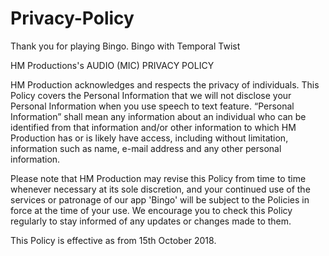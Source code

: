 # Privacy-Policy

Thank you for playing Bingo. Bingo with Temporal Twist

HM Productions's AUDIO (MIC) PRIVACY POLICY

HM Production acknowledges and respects the privacy of individuals. This Policy covers the Personal Information that we will not
disclose your Personal Information when you use speech to text feature. “Personal Information” shall mean any information about an
individual who can be identified from that information and/or other information to which HM Production has or is likely have
access, including without limitation, information such as name, e-mail address and any other personal information.

Please note that HM Production may revise this Policy from time to time whenever necessary at its sole discretion, and your
continued use of the services or patronage of our app 'Bingo' will be subject to the Policies in force at the time of your use.
We encourage you to check this Policy regularly to stay informed of any updates or changes made to them.

This Policy is effective as from 15th October 2018.
